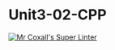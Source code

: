 # Unit3-02-CPP
[![Mr Coxall's Super Linter](https://github.com/CS3U-C-Programming-Amara-T/Unit3-02-CPP/workflows/Mr%20Coxall's%20Super%20Linter/badge.svg)](https://github.com/CS3U-C-Programming-Amara-T/Unit3-02-CPP/actions/)
